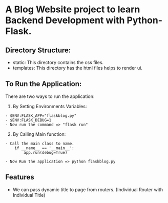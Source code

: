 # A Blog Website project to learn Backend Development with Python-Flask.

## Directory Structure:

- static: This directory contains the css files.
- templates: This directory has the html files helps to render ui.

## To Run the Application:

There are two ways to run the application:
1. By Setting Environments Variables:
```
- $ENV:FLASK_APP="flaskblog.py"
- $ENV:FLASK_DEBUG=1
- Now run the command => "flask run"
```

2. By Calling Main function:
```
- Call the main class to name.
    if __name__ == '__main__':
        app.run(debug=True)
    
- Now Run the application => python flaskblog.py
```

## Features
- We can pass dynamic title to page from routers. (Individual Router with Individual Title)